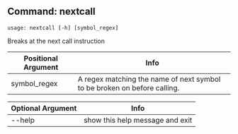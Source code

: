 ## Command: nextcall ##
```
usage: nextcall [-h] [symbol_regex]
```
Breaks at the next call instruction  

| Positional Argument | Info |
|---------------------|------|
| symbol_regex | A regex matching the name of next symbol to be broken on before calling. |

| Optional Argument | Info |
|---------------------|------|
| --help | show this help message and exit |


